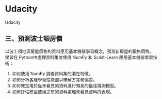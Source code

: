 # Udacity
Udacity

## **三、預測波士頓房價**
以波士頓地區房屋價格的資料應用基本機器學習概念，預測新房屋的銷售價格。  
學習在 Python中處理資料集並使用 NumPy 和 Scikit-Learn 應用基本機器學習技術：  
1. 如何使用 NumPy 調查資料集的潛在特徵。  
2. 如何分析各種學習性能圖以瞭解方差和偏差。  
3. 如何確定用於從未看見的資料進行預測的最佳猜測模型。  
4. 如何評估模型使用之前的資料處理未看見資料的表現。  
